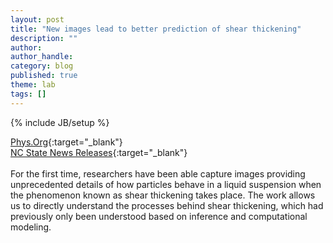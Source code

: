 ```yaml
---
layout: post
title: "New images lead to better prediction of shear thickening"
description: ""
author: 
author_handle: 
category: blog
published: true
theme: lab
tags: []
---
```

{% include JB/setup %}

[Phys.Org](https://phys.org/news/2021-10-images-thickening.html){:target="_blank"}<br>
[NC State News Releases](https://news.ncsu.edu/2021/10/imaging-shear-thickening/){:target="_blank"}<br><br>
For the first time, researchers have been able capture images providing unprecedented details of how particles behave in a liquid suspension when the phenomenon known as shear thickening takes place. The work allows us to directly understand the processes behind shear thickening, which had previously only been understood based on inference and computational modeling.